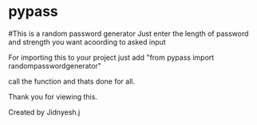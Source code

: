 # pypass
#This is a random password generator
Just enter the length of password and strength you want acoording to asked input

For importing this to your project
just add "from pypass import randompasswordgenerator"

call the function and thats done for all.

Thank you for viewing this.

Created by Jidnyesh.j
